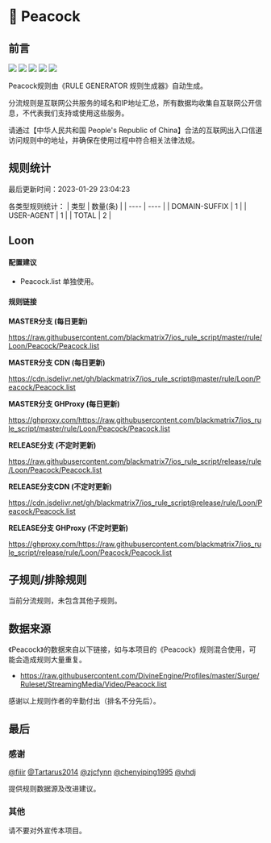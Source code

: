 # 🧸 Peacock

## 前言

![](https://shields.io/badge/-移除重复规则-ff69b4) ![](https://shields.io/badge/-DOMAIN与DOMAIN--SUFFIX合并-green) ![](https://shields.io/badge/-DOMAIN--SUFFIX间合并-critical) ![](https://shields.io/badge/-DOMAIN--SUFFIX与DOMAIN--KEYWORD合并-blue) ![](https://shields.io/badge/-IP--CIDR(6)合并-blueviolet) 

Peacock规则由《RULE GENERATOR 规则生成器》自动生成。

分流规则是互联网公共服务的域名和IP地址汇总，所有数据均收集自互联网公开信息，不代表我们支持或使用这些服务。

请通过【中华人民共和国 People's Republic of China】合法的互联网出入口信道访问规则中的地址，并确保在使用过程中符合相关法律法规。

## 规则统计

最后更新时间：2023-01-29 23:04:23

各类型规则统计：
| 类型 | 数量(条)  | 
| ---- | ----  |
| DOMAIN-SUFFIX | 1  | 
| USER-AGENT | 1  | 
| TOTAL | 2  | 


## Loon 

#### 配置建议
- Peacock.list 单独使用。

#### 规则链接
**MASTER分支 (每日更新)**

https://raw.githubusercontent.com/blackmatrix7/ios_rule_script/master/rule/Loon/Peacock/Peacock.list

**MASTER分支 CDN (每日更新)**

https://cdn.jsdelivr.net/gh/blackmatrix7/ios_rule_script@master/rule/Loon/Peacock/Peacock.list

**MASTER分支 GHProxy (每日更新)**

https://ghproxy.com/https://raw.githubusercontent.com/blackmatrix7/ios_rule_script/master/rule/Loon/Peacock/Peacock.list

**RELEASE分支 (不定时更新)**

https://raw.githubusercontent.com/blackmatrix7/ios_rule_script/release/rule/Loon/Peacock/Peacock.list

**RELEASE分支CDN (不定时更新)**

https://cdn.jsdelivr.net/gh/blackmatrix7/ios_rule_script@release/rule/Loon/Peacock/Peacock.list

**RELEASE分支 GHProxy (不定时更新)**

https://ghproxy.com/https://raw.githubusercontent.com/blackmatrix7/ios_rule_script/release/rule/Loon/Peacock/Peacock.list

## 子规则/排除规则


当前分流规则，未包含其他子规则。

## 数据来源

《Peacock》的数据来自以下链接，如与本项目的《Peacock》规则混合使用，可能会造成规则大量重复。

- https://raw.githubusercontent.com/DivineEngine/Profiles/master/Surge/Ruleset/StreamingMedia/Video/Peacock.list


感谢以上规则作者的辛勤付出（排名不分先后）。

## 最后

### 感谢

[@fiiir](https://github.com/fiiir) [@Tartarus2014](https://github.com/Tartarus2014) [@zjcfynn](https://github.com/zjcfynn) [@chenyiping1995](https://github.com/chenyiping1995) [@vhdj](https://github.com/vhdj)

提供规则数据源及改进建议。

### 其他

请不要对外宣传本项目。